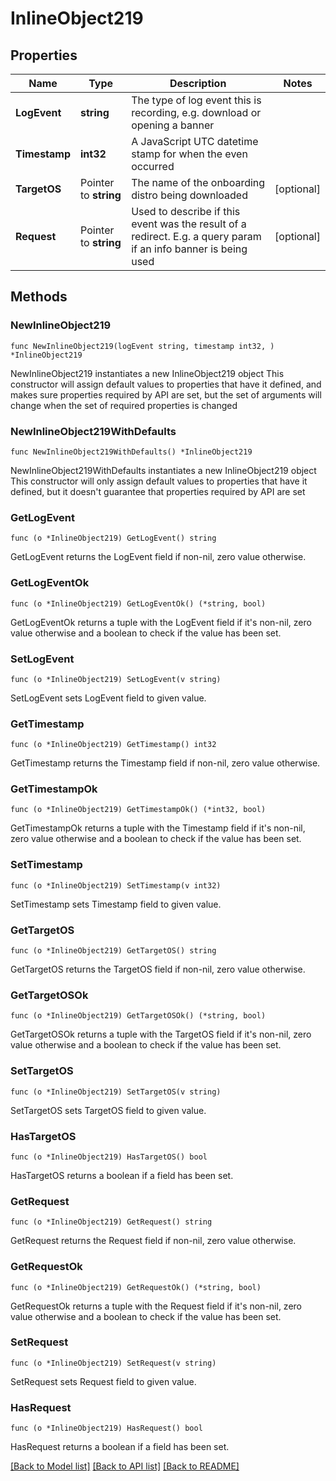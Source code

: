 # InlineObject219

## Properties

Name | Type | Description | Notes
------------ | ------------- | ------------- | -------------
**LogEvent** | **string** | The type of log event this is recording, e.g. download or opening a banner | 
**Timestamp** | **int32** | A JavaScript UTC datetime stamp for when the even occurred | 
**TargetOS** | Pointer to **string** | The name of the onboarding distro being downloaded | [optional] 
**Request** | Pointer to **string** | Used to describe if this event was the result of a redirect. E.g. a query param if an info banner is being used | [optional] 

## Methods

### NewInlineObject219

`func NewInlineObject219(logEvent string, timestamp int32, ) *InlineObject219`

NewInlineObject219 instantiates a new InlineObject219 object
This constructor will assign default values to properties that have it defined,
and makes sure properties required by API are set, but the set of arguments
will change when the set of required properties is changed

### NewInlineObject219WithDefaults

`func NewInlineObject219WithDefaults() *InlineObject219`

NewInlineObject219WithDefaults instantiates a new InlineObject219 object
This constructor will only assign default values to properties that have it defined,
but it doesn't guarantee that properties required by API are set

### GetLogEvent

`func (o *InlineObject219) GetLogEvent() string`

GetLogEvent returns the LogEvent field if non-nil, zero value otherwise.

### GetLogEventOk

`func (o *InlineObject219) GetLogEventOk() (*string, bool)`

GetLogEventOk returns a tuple with the LogEvent field if it's non-nil, zero value otherwise
and a boolean to check if the value has been set.

### SetLogEvent

`func (o *InlineObject219) SetLogEvent(v string)`

SetLogEvent sets LogEvent field to given value.


### GetTimestamp

`func (o *InlineObject219) GetTimestamp() int32`

GetTimestamp returns the Timestamp field if non-nil, zero value otherwise.

### GetTimestampOk

`func (o *InlineObject219) GetTimestampOk() (*int32, bool)`

GetTimestampOk returns a tuple with the Timestamp field if it's non-nil, zero value otherwise
and a boolean to check if the value has been set.

### SetTimestamp

`func (o *InlineObject219) SetTimestamp(v int32)`

SetTimestamp sets Timestamp field to given value.


### GetTargetOS

`func (o *InlineObject219) GetTargetOS() string`

GetTargetOS returns the TargetOS field if non-nil, zero value otherwise.

### GetTargetOSOk

`func (o *InlineObject219) GetTargetOSOk() (*string, bool)`

GetTargetOSOk returns a tuple with the TargetOS field if it's non-nil, zero value otherwise
and a boolean to check if the value has been set.

### SetTargetOS

`func (o *InlineObject219) SetTargetOS(v string)`

SetTargetOS sets TargetOS field to given value.

### HasTargetOS

`func (o *InlineObject219) HasTargetOS() bool`

HasTargetOS returns a boolean if a field has been set.

### GetRequest

`func (o *InlineObject219) GetRequest() string`

GetRequest returns the Request field if non-nil, zero value otherwise.

### GetRequestOk

`func (o *InlineObject219) GetRequestOk() (*string, bool)`

GetRequestOk returns a tuple with the Request field if it's non-nil, zero value otherwise
and a boolean to check if the value has been set.

### SetRequest

`func (o *InlineObject219) SetRequest(v string)`

SetRequest sets Request field to given value.

### HasRequest

`func (o *InlineObject219) HasRequest() bool`

HasRequest returns a boolean if a field has been set.


[[Back to Model list]](../README.md#documentation-for-models) [[Back to API list]](../README.md#documentation-for-api-endpoints) [[Back to README]](../README.md)


